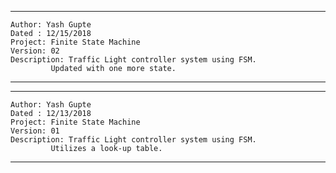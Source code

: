 ************************************************************
	Author: Yash Gupte
	Dated : 12/15/2018
	Project: Finite State Machine
	Version: 02
	Description: Traffic Light controller system using FSM.
		     Updated with one more state.
************************************************************

************************************************************
	Author: Yash Gupte
	Dated : 12/13/2018
	Project: Finite State Machine
	Version: 01
	Description: Traffic Light controller system using FSM.
		     Utilizes a look-up table.
************************************************************

